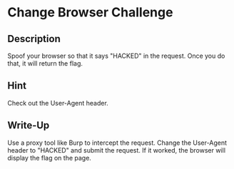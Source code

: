 # Change Browser Challenge

## Description

Spoof your browser so that it says "HACKED" in the request. Once you do that, it will return the flag.

## Hint

Check out the User-Agent header.

## Write-Up

Use a proxy tool like Burp to intercept the request. Change the User-Agent header to "HACKED" and submit the request.
If it worked, the browser will display the flag on the page.